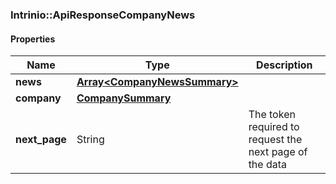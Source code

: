 

[//]: # (CLASS:Intrinio::ApiResponseCompanyNews)

[//]: # (KIND:object)

### Intrinio::ApiResponseCompanyNews

#### Properties

[//]: # (START_DEFINITION)

Name | Type | Description
------------ | ------------- | -------------
**news** | [**Array&lt;CompanyNewsSummary&gt;**](CompanyNewsSummary.md) |  &nbsp;
**company** | [**CompanySummary**](CompanySummary.md) |  &nbsp;
**next_page** | String | The token required to request the next page of the data &nbsp;

[//]: # (END_DEFINITION)


[//]: # (CONTAINED_CLASS:Intrinio::CompanyNewsSummary)


[//]: # (CONTAINED_CLASS:Intrinio::CompanySummary)



